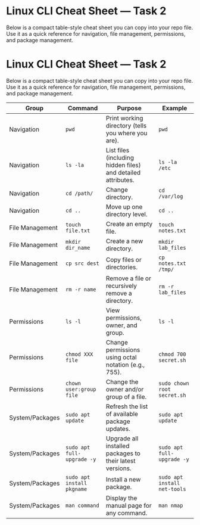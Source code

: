 # Linux CLI Cheat Sheet — Task 2
Below is a compact table-style cheat sheet you can copy into your repo file. Use it as a quick reference for navigation, file management, permissions, and package management.

# Linux CLI Cheat Sheet — Task 2


Below is a compact table-style cheat sheet you can copy into your repo file. Use it as a quick reference for navigation, file management, permissions, and package management.


| Group | Command | Purpose | Example |
|---|---|---|---|
| Navigation | `pwd` | Print working directory (tells you where you are). | `pwd` |
| Navigation | `ls -la` | List files (including hidden files) and detailed attributes. | `ls -la /etc` |
| Navigation | `cd /path/` | Change directory. | `cd /var/log` |
| Navigation | `cd ..` | Move up one directory level. | `cd ..` |
| File Management | `touch file.txt` | Create an empty file. | `touch notes.txt` |
| File Management | `mkdir dir_name` | Create a new directory. | `mkdir lab_files` |
| File Management | `cp src dest` | Copy files or directories. | `cp notes.txt /tmp/` |
| File Management | `rm -r name` | Remove a file or recursively remove a directory. | `rm -r lab_files` |
| Permissions | `ls -l` | View permissions, owner, and group. | `ls -l` |
| Permissions | `chmod XXX file` | Change permissions using octal notation (e.g., 755). | `chmod 700 secret.sh` |
| Permissions | `chown user:group file` | Change the owner and/or group of a file. | `sudo chown root secret.sh` |
| System/Packages | `sudo apt update` | Refresh the list of available package updates. | `sudo apt update` |
| System/Packages | `sudo apt full-upgrade -y` | Upgrade all installed packages to their latest versions. | `sudo apt full-upgrade -y` |
| System/Packages | `sudo apt install pkgname` | Install a new package. | `sudo apt install net-tools` |
| System/Packages | `man command` | Display the manual page for any command. | `man nmap` |

